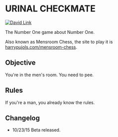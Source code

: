 URINAL CHECKMATE
================

[![David Link](https://david-dm.org/harrypujols/gulp.png)](https://david-dm.org/harrypujols/urinal-chess)

The Number One game about Number One.

Also known as Mensroom Chess, the site to play it is [harrypujols.com/mensroom-chess](http://harrypujols.com/urinal-checkmate).

## Objective
You're in the men's room. You need to pee.

## Rules
If you're a man, you already know the rules.

## Changelog
- 10/23/15 Beta released.
